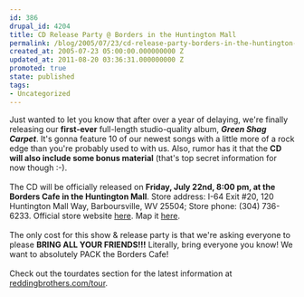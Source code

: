 ```yaml
---
id: 386
drupal_id: 4204
title: CD Release Party @ Borders in the Huntington Mall
permalink: /blog/2005/07/23/cd-release-party-borders-in-the-huntington-mall/
created_at: 2005-07-23 05:00:00.000000000 Z
updated_at: 2011-08-20 03:36:31.000000000 Z
promoted: true
state: published
tags:
- Uncategorized
---
```

Just wanted to let you know that after over a year of delaying, we're finally releasing our <strong>first-ever</strong> full-length studio-quality album, <strong><em>Green Shag Carpet</em></strong>. It's gonna feature 10 of our newest songs with a little more of a rock edge than you're probably used to with us. Also, rumor has it that the <strong>CD will also include some bonus material</strong> (that's top secret information for now though :-).<br /><br />The CD will be officially released on <strong>Friday, July 22nd, 8:00 pm, at the Borders Cafe in the Huntington Mall</strong>. Store address: I-64 Exit #20, 120 Huntington Mall Way, Barboursville, WV 25504; Store phone: (304) 736-6233. Official store website <a href="http://www.bordersstores.com/stores/store_pg.jsp?storeID=370" target="_blank">here</a>. Map it <a href="http://clients.mapquest.com/borders/mqinterconnect?link=borders&amp;id=370" target="_blank">here</a>.<br /><br />The only cost for this show &amp; release party is that we're asking everyone to please <strong>BRING ALL YOUR FRIENDS!!!</strong> Literally, bring everyone you know! We want to absolutely PACK the Borders Cafe!<br /><br />Check out the tourdates section for the latest information at <a href="http://www.reddingbrothers.com/tour/">reddingbrothers.com/tour</a>.
